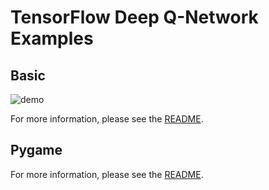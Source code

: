 # TensorFlow Deep Q-Network Examples
## Basic
![demo](https://raw.githubusercontent.com/algolab-inc/tensorflow-deep-q-network/master/basic/demo-catch_ball.gif)

For more information, please see the [README](https://github.com/algolab-inc/tensorflow-deep-q-network/blob/master/basic/README.md).


## Pygame
For more information, please see the [README](https://github.com/algolab-inc/tensorflow-deep-q-network/blob/master/pygame/README.md).

